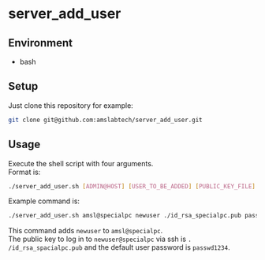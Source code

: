 # server_add_user

## Environment
- bash

## Setup
Just clone this repository for example:
```sh
git clone git@github.com:amslabtech/server_add_user.git
```

## Usage
Execute the shell script with four arguments.  
Format is:
```sh
./server_add_user.sh [ADMIN@HOST] [USER_TO_BE_ADDED] [PUBLIC_KEY_FILE] [DEFAULT_PASSWD]
```
Example command is:
```sh
./server_add_user.sh amsl@specialpc newuser ./id_rsa_specialpc.pub passwd1234
```
This command adds `newuser` to `amsl@specialpc`.  
The public key to log in to `newuser@specialpc` via ssh is `. /id_rsa_spacialpc.pub` and the default user password is `passwd1234`.
